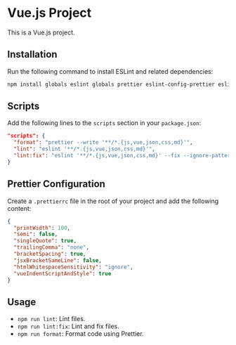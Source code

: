 # Vue.js Project

This is a Vue.js project.

## Installation

Run the following command to install ESLint and related dependencies:

```bash
npm install globals eslint globals prettier eslint-config-prettier eslint-plugin-prettier eslint-plugin-vue @babel/core @babel/eslint-parser @babel/preset-env @eslint/js @vue/cli-plugin-babel --save-dev
```

## Scripts

Add the following lines to the `scripts` section in your `package.json`:

```json
"scripts": {
  "format": "prettier --write '**/*.{js,vue,json,css,md}'",
  "lint": "eslint '**/*.{js,vue,json,css,md}'",
  "lint:fix": "eslint '**/*.{js,vue,json,css,md}' --fix --ignore-pattern .gitignore"
}
```

## Prettier Configuration

Create a `.prettierrc` file in the root of your project and add the following content:

```json
{
  "printWidth": 100,
  "semi": false,
  "singleQuote": true,
  "trailingComma": "none",
  "bracketSpacing": true,
  "jsxBracketSameLine": false,
  "htmlWhitespaceSensitivity": "ignore",
  "vueIndentScriptAndStyle": true
}
```

## Usage

- `npm run lint`: Lint files.
- `npm run lint:fix`: Lint and fix files.
- `npm run format`: Format code using Prettier.
